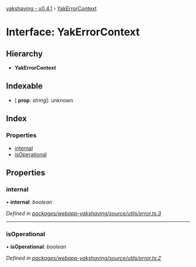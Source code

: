 [yakshaving - v0.4.1](../README.md) › [YakErrorContext](yakerrorcontext.md)

# Interface: YakErrorContext

## Hierarchy

* **YakErrorContext**

## Indexable

* \[ **prop**: *string*\]: unknown

## Index

### Properties

* [internal](yakerrorcontext.md#internal)
* [isOperational](yakerrorcontext.md#isoperational)

## Properties

###  internal

• **internal**: *boolean*

*Defined in [packages/webapp-yakshaving/source/utils/error.ts:3](https://github.com/d-zone-org/d-zone/blob/4c95adb/packages/webapp-yakshaving/source/utils/error.ts#L3)*

___

###  isOperational

• **isOperational**: *boolean*

*Defined in [packages/webapp-yakshaving/source/utils/error.ts:2](https://github.com/d-zone-org/d-zone/blob/4c95adb/packages/webapp-yakshaving/source/utils/error.ts#L2)*
